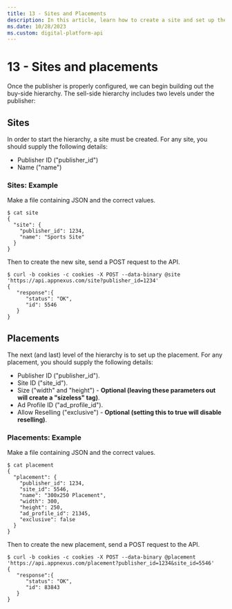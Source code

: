 ```yaml
---
title: 13 - Sites and Placements
description: In this article, learn how to create a site and set up the placement by providing the necessary fields and details.
ms.date: 10/28/2023
ms.custom: digital-platform-api
---
```


# 13 - Sites and placements

Once the publisher is properly configured, we can begin building out the buy-side hierarchy. The sell-side hierarchy includes two levels under the publisher:

## Sites

In order to start the hierarchy, a site must be created. For any site, you should supply the following details:

- Publisher ID ("publisher_id")
- Name ("name")

### Sites: Example

Make a file containing JSON and the correct values.

```
$ cat site
{
  "site": {
    "publisher_id": 1234,
    "name": "Sports Site"
  }
}
```

Then to create the new site, send a POST request to the API.

```
$ curl -b cookies -c cookies -X POST --data-binary @site 'https://api.appnexus.com/site?publisher_id=1234'
{
   "response":{
      "status": "OK",
      "id": 5546
   }
}
```

## Placements

The next (and last) level of the hierarchy is to set up the placement. For any placement, you should supply the following details:

- Publisher ID ("publisher_id").
- Site ID ("site_id").
- Size ("width" and "height") - **Optional (leaving these parameters out will create a "sizeless" tag)**.
- Ad Profile ID ("ad_profile_id").
- Allow Reselling ("exclusive") - **Optional (setting this to true will disable reselling)**.

### Placements: Example

Make a file containing JSON and the correct values.

```
$ cat placement
{
  "placement": {
    "publisher_id": 1234,
    "site_id": 5546,
    "name": "300x250 Placement",
    "width": 300,
    "height": 250,
    "ad_profile_id": 21345,
    "exclusive": false
  }
}
```

Then to create the new placement, send a POST request to the API.

```
$ curl -b cookies -c cookies -X POST --data-binary @placement 'https://api.appnexus.com/placement?publisher_id=1234&site_id=5546'
{
   "response":{
      "status": "OK",
      "id": 83843
   }
}
```
